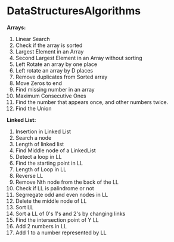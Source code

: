 # DataStructuresAlgorithms

**Arrays:**
1. Linear Search
2. Check if the array is sorted
3. Largest Element in an Array
4. Second Largest Element in an Array without sorting
5. Left Rotate an array by one place
6. Left rotate an array by D places
7. Remove duplicates from Sorted array
8. Move Zeros to end
9. Find missing number in an array
10. Maximum Consecutive Ones
11. Find the number that appears once, and other numbers twice.
12. Find the Union

**Linked List:**
1. Insertion in Linked List
2. Search a node
3. Length of linked list
4. Find Middle node of a LinkedList
5. Detect a loop in LL
6. Find the starting point in LL
7. Length of Loop in LL
8. Reverse LL
9. Remove Nth node from the back of the LL
10. Check if LL is palindrome or not
11. Segrregate odd and even nodes in LL
12. Delete the middle node of LL
13. Sort LL
14. Sort a LL of 0's 1's and 2's by changing links
15. Find the intersection point of Y LL
16. Add 2 numbers in LL
17. Add 1 to a number represented by LL
